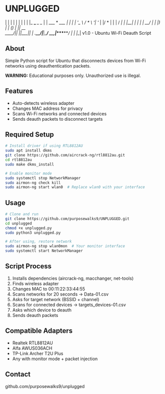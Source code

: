 # UNPLUGGED

| | | | | |
| | | |_ **_** *_* *_* | | ___ * *___
| | | | '_ \ / * \ '*_| '_ \| |/ * \| | | / *_|
| |__| | | | | __/ | | |_) | | (_) | |_| \__ \
\____/|*_| |_*|\___|*_| | .***__/|***_|\___***/ \__,***_|_***__***/*
*| |*
*|_*| v1.0 - Ubuntu Wi-Fi Deauth Script

## About
Simple Python script for Ubuntu that disconnects devices from Wi-Fi networks using deauthentication packets.

**WARNING:** Educational purposes only. Unauthorized use is illegal.

## Features
- Auto-detects wireless adapter
- Changes MAC address for privacy
- Scans Wi-Fi networks and connected devices
- Sends deauth packets to disconnect targets

## Required Setup

```bash
# Install driver if using RTL8812AU
sudo apt install dkms
git clone https://github.com/aircrack-ng/rtl8812au.git
cd rtl8812au
sudo make dkms_install

# Enable monitor mode
sudo systemctl stop NetworkManager
sudo airmon-ng check kill
sudo airmon-ng start wlan0  # Replace wlan0 with your interface
```

## Usage

```bash
# Clone and run
git clone https://github.com/purposewalks9/UNPLUGGED.git
cd unplugged
chmod +x unplugged.py
sudo python3 unplugged.py

# After using, restore network
sudo airmon-ng stop wlan0mon  # Your monitor interface
sudo systemctl start NetworkManager
```

## Script Process
1. Installs dependencies (aircrack-ng, macchanger, net-tools)
2. Finds wireless adapter
3. Changes MAC to 00:11:22:33:44:55
4. Scans networks for 20 seconds → Data-01.csv
5. Asks for target network (BSSID + channel)
6. Scans for connected devices → targets_devices-01.csv
7. Asks which device to deauth
8. Sends deauth packets

## Compatible Adapters
- Realtek RTL8812AU
- Alfa AWUS036ACH
- TP-Link Archer T2U Plus
- Any with monitor mode + packet injection

## Contact
github.com/purposewalks9/unplugged

